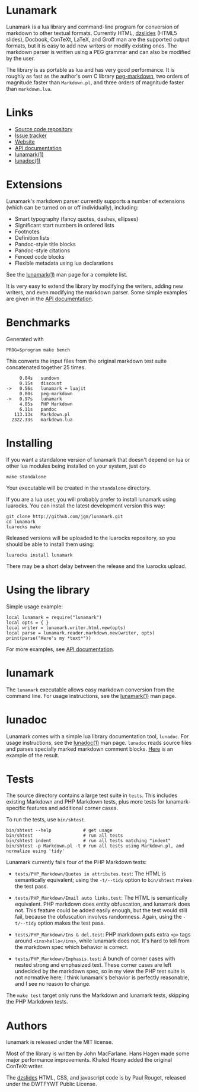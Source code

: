 # Lunamark

Lunamark is a lua library and command-line program for conversion of markdown
to other textual formats. Currently HTML, [dzslides] (HTML5 slides),
Docbook, ConTeXt, LaTeX, and Groff man are the supported output formats, but
it is easy to add new writers or modify existing ones. The markdown parser is
written using a PEG grammar and can also be modified by the user.

The library is as portable as lua and has very good performance.
It is roughly as fast as the author's own C library
[peg-markdown](http://github.com/jgm/peg-markdown),
two orders of magnitude faster than `Markdown.pl`,
and three orders of magnitude faster than `markdown.lua`.

# Links

+ [Source code repository]
+ [Issue tracker]
+ [Website]
+ [API documentation]
+ [lunamark(1)]
+ [lunadoc(1)]

[Source code repository]: https://github.com/jgm/lunamark
[Issue tracker]: https://github.com/jgm/lunamark/issues
[Website]: http:jgm.github.com/lunamark
[API documentation]: http://jgm.github.com/lunamark/doc/
[lunamark(1)]: http://jgm.github.com/lunamark/lunamark.1.html
[lunadoc(1)]: http://jgm.github.com/lunamark/lunadoc.1.html
[dzslides]: http://paulrouget.com/dzslides/ 

# Extensions

Lunamark's markdown parser currently supports a number of extensions
(which can be turned on or off individually), including:

  - Smart typography (fancy quotes, dashes, ellipses)
  - Significant start numbers in ordered lists
  - Footnotes
  - Definition lists
  - Pandoc-style title blocks
  - Pandoc-style citations
  - Fenced code blocks
  - Flexible metadata using lua declarations

See the [lunamark(1)] man page for a complete list.

It is very easy to extend the library by modifying the writers,
adding new writers, and even modifying the markdown parser. Some
simple examples are given in the [API documentation].

# Benchmarks

Generated with

    PROG=$program make bench

This converts the input files from the original markdown test suite
concatenated together 25 times.

         0.04s   sundown
         0.15s   discount
    ->   0.56s   lunamark + luajit
         0.80s   peg-markdown
    ->   0.97s   lunamark
         4.05s   PHP Markdown
         6.11s   pandoc
       113.13s   Markdown.pl
      2322.33s   markdown.lua

# Installing

If you want a standalone version of lunamark that doesn't
depend on lua or other lua modules being installed on
your system, just do

    make standalone

Your executable will be created in the `standalone`
directory.

If you are a lua user, you will probably prefer to install
lunamark using luarocks.  You can install the latest development
version this way:

    git clone http://github.com/jgm/lunamark.git
    cd lunamark
    luarocks make

Released versions will be uploaded to the luarocks
repository, so you should be able to install them using:

    luarocks install lunamark

There may be a short delay between the release and the
luarocks upload.

# Using the library

Simple usage example:

    local lunamark = require("lunamark")
    local opts = { }
    local writer = lunamark.writer.html.new(opts)
    local parse = lunamark.reader.markdown.new(writer, opts)
    print(parse("Here's my *text*"))

For more examples, see [API documentation].

# lunamark

The `lunamark` executable allows easy markdown conversion from the command
line.  For usage instructions, see the [lunamark(1)] man page.

# lunadoc

Lunamark comes with a simple lua library documentation tool, `lunadoc`.
For usage instructions, see the [lunadoc(1)] man page.
`lunadoc` reads source files and parses specially marked markdown
comment blocks.  [Here][API documentation] is an example of the result.

# Tests

The source directory contains a large test suite in `tests`.
This includes existing Markdown and PHP Markdown tests, plus more
tests for lunamark-specific features and additional corner cases.

To run the tests, use `bin/shtest`.

    bin/shtest --help            # get usage
    bin/shtest                   # run all tests
    bin/shtest indent            # run all tests matching "indent"
    bin/shtest -p Markdown.pl -t # run all tests using Markdown.pl, and normalize using 'tidy'

Lunamark currently fails four of the PHP Markdown tests:

  * `tests/PHP_Markdown/Quotes in attributes.test`: The HTML is
    semantically equivalent; using the `-t/--tidy` option to `bin/shtest` makes
    the test pass.

  * `tests/PHP_Markdown/Email auto links.test`: The HTML is
    semantically equivalent. PHP markdown does entity obfuscation, and
    lunamark does not. This feature could be added easily enough, but the test
    would still fail, because the obfuscation involves randomness. Again,
    using the `-t/--tidy` option makes the test pass.

  * `tests/PHP_Markdown/Ins & del.test`:  PHP markdown puts extra `<p>`
    tags around `<ins>hello</ins>`, while lunamark does not.  It's hard
    to tell from the markdown spec which behavior is correct.

  * `tests/PHP_Markdown/Emphasis.test`:  A bunch of corner cases with nested
    strong and emphasized text.  These corner cases are left undecided by
    the markdown spec, so in my view the PHP test suite is not normative here;
    I think lunamark's behavior is perfectly reasonable, and I see no reason
    to change.

The `make test` target only runs the Markdown and lunamark
tests, skipping the PHP Markdown tests.

# Authors

lunamark is released under the MIT license.

Most of the library is written by John MacFarlane.  Hans Hagen
made some major performance improvements.  Khaled Hosny added the
original ConTeXt writer.

The [dzslides] HTML, CSS, and javascript code is by Paul Rouget, released under
the DWTFYWT Public License.

